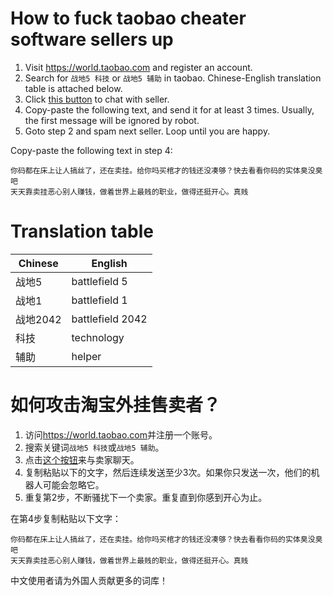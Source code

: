 # How to fuck taobao cheater software sellers up

1. Visit <https://world.taobao.com> and register an account.
2. Search for `战地5 科技` or `战地5 辅助` in taobao. Chinese-English translation table is attached below.
3. Click [this button](res/tb1.png) to chat with seller.
4. Copy-paste the following text, and send it for at least 3 times. Usually, the first message will be ignored by robot.
5. Goto step 2 and spam next seller. Loop until you are happy.

Copy-paste the following text in step 4:

```
你码都在床上让人搞丝了，还在卖挂。给你吗买棺才的钱还没凑够？快去看看你码的实体臭没臭吧
天天靠卖挂恶心别人赚钱，做着世界上最贱的职业，做得还挺开心。真贱
```

# Translation table

|Chinese|English|
|---|---|
|战地5|battlefield 5|
|战地1|battlefield 1|
|战地2042|battlefield 2042|
|科技|technology|
|辅助|helper|

# 如何攻击淘宝外挂售卖者？

1. 访问<https://world.taobao.com>并注册一个账号。
2. 搜索关键词`战地5 科技`或`战地5 辅助`。
3. 点击[这个按钮](res/tb1.png)来与卖家聊天。
4. 复制粘贴以下的文字，然后连续发送至少3次。如果你只发送一次，他们的机器人可能会忽略它。
5. 重复第2步，不断骚扰下一个卖家。重复直到你感到开心为止。

在第4步复制粘贴以下文字：

```
你码都在床上让人搞丝了，还在卖挂。给你吗买棺才的钱还没凑够？快去看看你码的实体臭没臭吧
天天靠卖挂恶心别人赚钱，做着世界上最贱的职业，做得还挺开心。真贱
```

中文使用者请为外国人贡献更多的词库！

